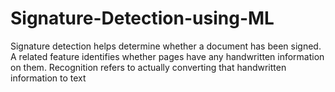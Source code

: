 # Signature-Detection-using-ML
Signature detection helps determine whether a document has been signed. A related feature identifies whether pages have any handwritten information on them. Recognition refers to actually converting that handwritten information to text 
